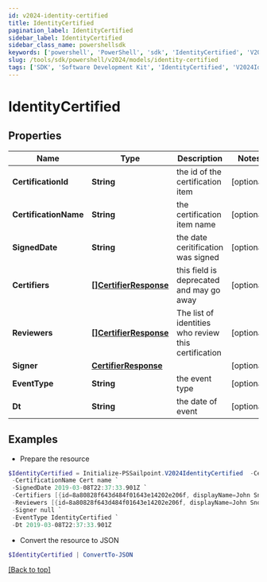 ```yaml
---
id: v2024-identity-certified
title: IdentityCertified
pagination_label: IdentityCertified
sidebar_label: IdentityCertified
sidebar_class_name: powershellsdk
keywords: ['powershell', 'PowerShell', 'sdk', 'IdentityCertified', 'V2024IdentityCertified'] 
slug: /tools/sdk/powershell/v2024/models/identity-certified
tags: ['SDK', 'Software Development Kit', 'IdentityCertified', 'V2024IdentityCertified']
---
```



# IdentityCertified

## Properties

Name | Type | Description | Notes
------------ | ------------- | ------------- | -------------
**CertificationId** | **String** | the id of the certification item | [optional] 
**CertificationName** | **String** | the certification item name | [optional] 
**SignedDate** | **String** | the date ceritification was signed | [optional] 
**Certifiers** | [**[]CertifierResponse**](certifier-response) | this field is deprecated and may go away | [optional] 
**Reviewers** | [**[]CertifierResponse**](certifier-response) | The list of identities who review this certification | [optional] 
**Signer** | [**CertifierResponse**](certifier-response) |  | [optional] 
**EventType** | **String** | the event type | [optional] 
**Dt** | **String** | the date of event | [optional] 

## Examples

- Prepare the resource
```powershell
$IdentityCertified = Initialize-PSSailpoint.V2024IdentityCertified  -CertificationId 2c91808a77ff216301782327a50f09bf `
 -CertificationName Cert name `
 -SignedDate 2019-03-08T22:37:33.901Z `
 -Certifiers [{id=8a80828f643d484f01643e14202e206f, displayName=John Snow}] `
 -Reviewers [{id=8a80828f643d484f01643e14202e206f, displayName=John Snow}] `
 -Signer null `
 -EventType IdentityCertified `
 -Dt 2019-03-08T22:37:33.901Z
```

- Convert the resource to JSON
```powershell
$IdentityCertified | ConvertTo-JSON
```


[[Back to top]](#) 

